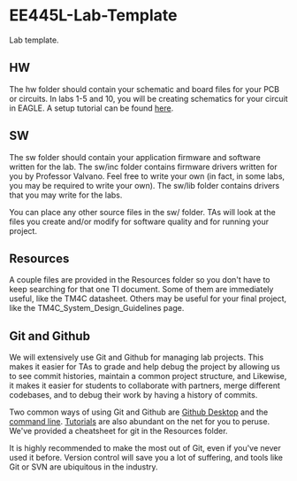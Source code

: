 # EE445L-Lab-Template
Lab template.

## HW

The hw folder should contain your schematic and board files for your PCB or circuits. In labs 1-5 and 10, you will be creating schematics for your circuit in EAGLE. A setup tutorial can be found [here](https://www.shawnvictor.net/autodesk-eagle.html).

## SW

The sw folder should contain your application firmware and software written for the lab. The sw/inc folder contains firmware drivers written for you by Professor Valvano. Feel free to write your own (in fact, in some labs, you may be required to write your own). The sw/lib folder contains drivers that you may write for the labs.

You can place any other source files in the sw/ folder. TAs will look at the files you create and/or modify for software quality and for running your project.

## Resources

A couple files are provided in the Resources folder so you don't have to keep searching for that one TI document. Some of them are immediately useful, like the TM4C datasheet. Others may be useful for your final project, like the TM4C_System_Design_Guidelines page.

## Git and Github

We will extensively use Git and Github for managing lab projects. This makes it easier for TAs to grade and help debug the project by allowing us to see commit histories, maintain a common project structure, and 
Likewise, it makes it easier for students to collaborate with partners, merge different codebases, and to debug their work by having a history of commits.

Two common ways of using Git and Github are [Github Desktop](https://desktop.github.com/) and the [command line](https://git-scm.com/downloads). [Tutorials](https://dev.to/mollynem/git-github--workflow-fundamentals-5496) are also abundant on the net for you to peruse. We've provided a cheatsheet for git in the Resources folder.

It is highly recommended to make the most out of Git, even if you've never used it before. Version control will save you a lot of suffering, and tools like Git or SVN are ubiquitous in the industry.

